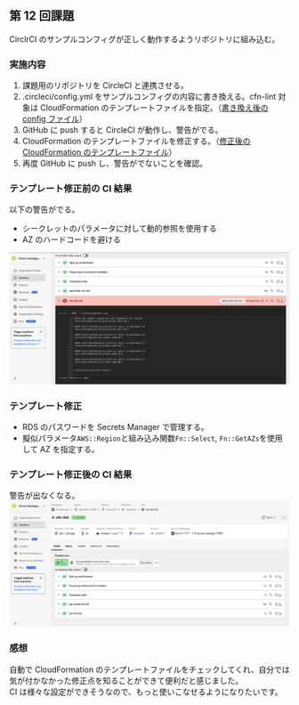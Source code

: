 ## 第 12 回課題

CirclrCI のサンプルコンフィグが正しく動作するようリポジトリに組み込む。

### 実施内容

1. 課題用のリポジトリを CircleCI と連携させる。
2. .circleci/config.yml をサンプルコンフィグの内容に書き換える。cfn-lint 対象は CloudFormation のテンプレートファイルを指定。（[書き換え後の config ファイル](../.circleci/config.yml)）
3. GitHub に push すると CircleCI が動作し、警告がでる。
4. CloudFormation のテンプレートファイルを修正する。（[修正後の CloudFormation のテンプレートファイル](../lecture10/template)）
5. 再度 GitHub に push し、警告がでないことを確認。

### テンプレート修正前の CI 結果

以下の警告がでる。

- シークレットのパラメータに対して動的参照を使用する
- AZ のハードコードを避ける

![ci_before](image/ci_before.png)

### テンプレート修正

- RDS のパスワードを Secrets Manager で管理する。
- 擬似パラメータ`AWS::Region`と組み込み関数`Fn::Select`, `Fn::GetAZs`を使用して AZ を指定する。

### テンプレート修正後の CI 結果

警告が出なくなる。
![ci_after](image/ci_after.png)

### 感想

自動で CloudFormation のテンプレートファイルをチェックしてくれ、自分では気が付かなかった修正点を知ることができて便利だと感じました。  
CI は様々な設定ができそうなので、もっと使いこなせるようになりたいです。
